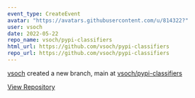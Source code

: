 ```yaml
---
event_type: CreateEvent
avatar: "https://avatars.githubusercontent.com/u/814322?"
user: vsoch
date: 2022-05-22
repo_name: vsoch/pypi-classifiers
html_url: https://github.com/vsoch/pypi-classifiers
repo_url: https://github.com/vsoch/pypi-classifiers
---
```


<a href='https://github.com/vsoch' target='_blank'>vsoch</a> created a new branch, main at <a href='https://github.com/vsoch/pypi-classifiers' target='_blank'>vsoch/pypi-classifiers</a>

<a href='https://github.com/vsoch/pypi-classifiers' target='_blank'>View Repository</a>